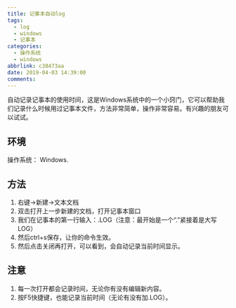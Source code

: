 ```yaml
---
title: 记事本自动log
tags:
  - log
  - windows
  - 记事本
categories:
  - 操作系统
  - windows
abbrlink: c38473aa
date: 2019-04-03 14:39:00
comments:
---
```

自动记录记事本的使用时间，这是Windows系统中的一个小窍门，它可以帮助我们记录什么时候用过记事本文件，方法非常简单，操作非常容易。有兴趣的朋友可以试试。
<!-- more -->
## 环境
操作系统： Windows.
## 方法
1. 右键->新建->文本文档
2. 双击打开上一步新建的文档，打开记事本窗口
3. 我们在记事本的第一行输入：.LOG（注意：最开始是一个“.”紧接着是大写LOG）
4. 然后ctrl+s保存，让你的命令生效。
5. 然后点击关闭再打开，可以看到，会自动记录当前时间显示。

## 注意
1. 每一次打开都会记录时间，无论你有没有编辑新内容。
2. 按F5快捷键，也能记录当前时间（无论有没有加.LOG）。


